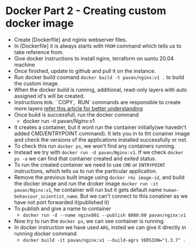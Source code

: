 # Docker Part 2 - Creating custom docker image

* Create [Dockerfile] and nginix webserver files.
* In [Dockerfile] it is always starts with `FROM` command which tells us to take reference from.
* Give docker instructions to install nginx, terraform on uuntu 20.04 machine
* Once finished, update to github and pull it on the instance. 
* Run docker build coomand `docker build -t pavan/nginx:v1 .` to build the custom image.
* When the docker build is running, additional, read-only layers with auto assigned id's will be created. 
* Instructions `RUN`. ``COPY`, `RUN` commands are responsible to create more layers [refer this article for better understanding](https://bobcares.com/blog/docker-layers-explained/#:~:text=The%20Docker%20layers%20are%20the%20fundamental%20building%20blocks,instructions%20create%20a%20layer%20such%3A%20RUN%2C%20COPY%2C%20ADD.)
* Once build is successfull, run the docker command
    - docker run -it pavan/Nginx:v1 
* It creates a container, but it wont run the container initially(we havedn't added CMD/ENTRYPOINT command). It lets you in to tht conainer image and check the versions of the applications installed successfully or not.
* To check this run `docker ps`, we won't find any containers running. 
* Instead we try with `docker run -d pavan/Nginx:v1`. If we check `docker ps -a` we can find that container created and exited status.
* To run the created container we need to use `CMD` or `ENTRYPOINT` instructions, which tells us to run the particular application.
* Remove the previous built image using `docker rmi image-id`, and build the docker image and run the dcoker image `docker run -it pavan/Nginx:v1`, he container will run but it gets default name `human-behaviour_scientist_name`. But we can't connect to this conatiner as we have not port forwarded it(published it)
* To publish and give a name to container
    - `docker run -d --name nginx001 --publish 8080:80 pavan/nginx:v1`
* Now try to run the `docker ps`, we can see container is running.
* In docker instruction we have used `ARG`, insted we can give it directly in running docker command
    - `docker build -it pavan/nginx:v1 --build-agrs VERSION="1.3.7" .`
